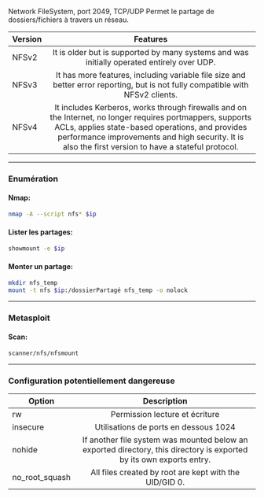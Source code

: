 Network FileSystem, port 2049, TCP/UDP Permet le partage de dossiers/fichiers à travers un réseau.

| Version |  Features  |
| ------- | :---------------------: |
| NFSv2  |  It is older but is supported by many systems and was initially operated entirely over UDP.  |
| NFSv3   |  It has more features, including variable file size and better error reporting, but is not fully compatible with NFSv2 clients.  |
| NFSv4   | It includes Kerberos, works through firewalls and on the Internet, no longer requires portmappers, supports ACLs, applies state-based operations, and provides performance improvements and high security. It is also the first version to have a stateful protocol. |

---
### Enumération

#### Nmap:

```bash
nmap -A --script nfs* $ip 
```

#### Lister les partages:

```bash
showmount -e $ip
```

#### Monter un partage:

```bash
mkdir nfs_temp
mount -t nfs $ip:/dossierPartagé nfs_temp -o nolock
```

---
### Metasploit

#### Scan:

```bash
scanner/nfs/nfsmount
```

---
### Configuration potentiellement dangereuse

| Option           |                                                      Description                                                     |
| ---------------- | :------------------------------------------------------------------------------------------------------------------: |
| rw               |                                            Permission lecture et écriture                                            |
| insecure         |                                         Utilisations de ports en dessous 1024                                        |
| nohide           | If another file system was mounted below an exported directory, this directory is exported by its own exports entry. |
| no\_root\_squash |                                All files created by root are kept with the UID/GID 0.                                |
